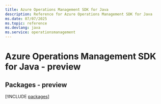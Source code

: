 ```yaml
---
title: Azure Operations Management SDK for Java
description: Reference for Azure Operations Management SDK for Java
ms.date: 07/07/2025
ms.topic: reference
ms.devlang: java
ms.service: operationsmanagement
---
```

# Azure Operations Management SDK for Java - preview
## Packages - preview
[!INCLUDE [packages](operations-management-index.md)]